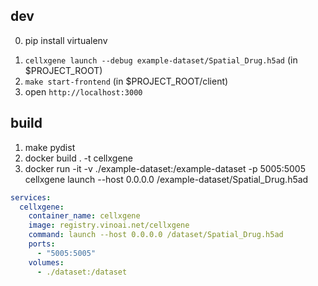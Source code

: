 ## dev

<!-- 1. make build-for-server-dev
2. cellxgene launch ./example-dataset/Spatial_Drug.h5ad -->

0. pip install virtualenv
<!-- 1. ./scripts/backend_dev (in $PROJECT_ROOT) -->
1. `cellxgene launch --debug example-dataset/Spatial_Drug.h5ad` (in $PROJECT_ROOT)
2. `make start-frontend` (in $PROJECT_ROOT/client)
3. open `http://localhost:3000`

## build

1. make pydist
2. docker build . -t cellxgene
3. docker run -it -v ./example-dataset:/example-dataset -p 5005:5005 cellxgene launch --host 0.0.0.0 /example-dataset/Spatial_Drug.h5ad

```yaml
services:
  cellxgene:
    container_name: cellxgene
    image: registry.vinoai.net/cellxgene
    command: launch --host 0.0.0.0 /dataset/Spatial_Drug.h5ad
    ports:
      - "5005:5005"
    volumes:
      - ./dataset:/dataset
```
